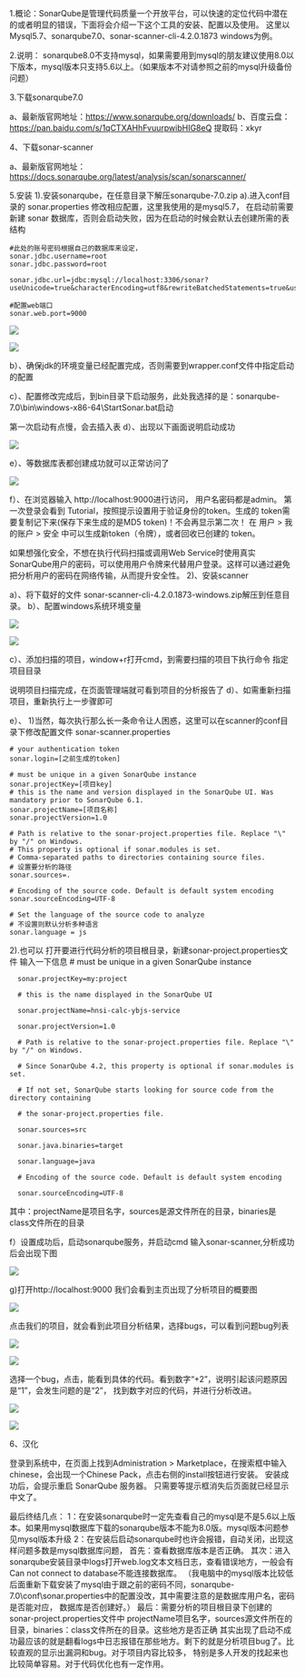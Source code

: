 1.概论：SonarQube是管理代码质量一个开放平台，可以快速的定位代码中潜在的或者明显的错误，下面将会介绍一下这个工具的安装、配置以及使用。
      这里以Mysql5.7、sonarqube7.0、sonar-scanner-cli-4.2.0.1873 windows为例。
      
2.说明： sonarqube8.0不支持mysql，如果需要用到mysql的朋友建议使用8.0以下版本，mysql版本只支持5.6以上。（如果版本不对请参照之前的mysql升级备份问题）

3.下载sonarqube7.0

  a、最新版官网地址：https://www.sonarqube.org/downloads/
  b、百度云盘：https://pan.baidu.com/s/1qCTXAHhFvuurpwibHIG8eQ 提取码：xkyr

4、下载sonar-scanner

  a、最新版官网地址：https://docs.sonarqube.org/latest/analysis/scan/sonarscanner/
 
5.安装
  1).安装sonarqube，在任意目录下解压sonarqube-7.0.zip
    a).进入conf目录的 sonar.properties 修改相应配置，这里我使用的是mysql5.7，
     在启动前需要新建 sonar 数据库，否则会启动失败，因为在启动的时候会默认去创建所需的表结构
      
    #此处的账号密码根据自己的数据库来设定，
    sonar.jdbc.username=root
    sonar.jdbc.password=root
    
    sonar.jdbc.url=jdbc:mysql://localhost:3306/sonar?useUnicode=true&characterEncoding=utf8&rewriteBatchedStatements=true&useConfigs=maxPerformance&useSSL=false
    
    #配置web端口
    sonar.web.port=9000
    
 ![](https://github.com/Huangqianqan/java-/blob/master/photo/sonarqube/01.png)
  
 ![](https://github.com/Huangqianqan/java-/blob/master/photo/sonarqube/02.png)

   b）、确保jdk的环境变量已经配置完成，否则需要到wrapper.conf文件中指定启动的配置

   c）、配置修改完成后，到bin目录下启动服务，此处我选择的是：sonarqube-7.0\bin\windows-x86-64\StartSonar.bat启动



第一次启动有点慢，会去插入表
   d）、出现以下画面说明启动成功

![](https://github.com/Huangqianqan/java-/blob/master/photo/sonarqube/03.png)

   e）、等数据库表都创建成功就可以正常访问了

![](https://github.com/Huangqianqan/java-/blob/master/photo/sonarqube/sonarMysql.jpg)

   f）、在浏览器输入 http://localhost:9000进行访问，  用户名密码都是admin。
第一次登录会看到 Tutorial，按照提示设置用于验证身份的token。生成的 token需要复制记下来(保存下来生成的是MD5 token)！不会再显示第二次！ 在 用户 > 我的账户 > 安全 中可以生成新token（令牌），或者回收已创建的 token。

如果想强化安全，不想在执行代码扫描或调用Web Service时使用真实SonarQube用户的密码，可以使用用户令牌来代替用户登录。这样可以通过避免把分析用户的密码在网络传输，从而提升安全性。
2)、安装scanner

  a）、将下载好的文件 sonar-scanner-cli-4.2.0.1873-windows.zip解压到任意目录。
  b）、配置windows系统环境变量

![](https://github.com/Huangqianqan/java-/blob/master/photo/sonarqube/05.png)

![](https://github.com/Huangqianqan/java-/blob/master/photo/sonarqube/06.png)

  c）、添加扫描的项目，window+r打开cmd，到需要扫描的项目下执行命令
指定项目目录


说明项目扫描完成，在页面管理端就可看到项目的分析报告了
  d）、如需重新扫描项目，重新执行上一步骤即可

  e）、
   1)当然，每次执行那么长一条命令让人困惑，这里可以在scanner的conf目录下修改配置文件 sonar-scanner.properties

    # your authentication token
    sonar.login=[之前生成的token]

    # must be unique in a given SonarQube instance
    sonar.projectKey=[项目key]
    # this is the name and version displayed in the SonarQube UI. Was mandatory prior to SonarQube 6.1.
    sonar.projectName=[项目名称]
    sonar.projectVersion=1.0

    # Path is relative to the sonar-project.properties file. Replace "\" by "/" on Windows.
    # This property is optional if sonar.modules is set. 
    # Comma-separated paths to directories containing source files.
    # 设置要分析的路径
    sonar.sources=.

    # Encoding of the source code. Default is default system encoding
    sonar.sourceEncoding=UTF-8

    # Set the language of the source code to analyze
    # 不设置则默认分析多种语言
    sonar.language = js

  2).也可以 打开要进行代码分析的项目根目录，新建sonar-project.properties文件
    输入一下信息
      # must be unique in a given SonarQube instance
 
      sonar.projectKey=my:project
 
      # this is the name displayed in the SonarQube UI

      sonar.projectName=hnsi-calc-ybjs-service

      sonar.projectVersion=1.0

      # Path is relative to the sonar-project.properties file. Replace "\" by "/" on Windows.

      # Since SonarQube 4.2, this property is optional if sonar.modules is set.

      # If not set, SonarQube starts looking for source code from the directory containing

      # the sonar-project.properties file.

      sonar.sources=src

      sonar.java.binaries=target

      sonar.language=java

      # Encoding of the source code. Default is default system encoding

      sonar.sourceEncoding=UTF-8
其中：projectName是项目名字，sources是源文件所在的目录，binaries是class文件所在的目录

  f）设置成功后，启动sonarqube服务，并启动cmd 输入sonar-scanner,分析成功后会出现下图
  
![](https://github.com/Huangqianqan/java-/blob/master/photo/sonarqube/04.jpg)
  
  g)打开http://localhost:9000  我们会看到主页出现了分析项目的概要图  
  
![](https://github.com/Huangqianqan/java-/blob/master/photo/sonarqube/bug.jpg)

     
点击我们的项目，就会看到此项目分析结果，选择bugs，可以看到问题bug列表
      
![](https://github.com/Huangqianqan/java-/blob/master/photo/sonarqube/bug1.jpg)
     
![](https://github.com/Huangqianqan/java-/blob/master/photo/sonarqube/bug0.jpg)
      
选择一个bug，点击，能看到具体的代码。看到数字“+2”，说明引起该问题原因是“1”，会发生问题的是“2”，
找到数字对应的代码，并进行分析改进。
     
![](https://github.com/Huangqianqan/java-/blob/master/photo/sonarqube/bug2.jpg)
      
![](https://github.com/Huangqianqan/java-/blob/master/photo/sonarqube/bug3.jpg)
      
6、汉化

登录到系统中，在页面上找到Administration > Marketplace，在搜索框中输入chinese，会出现一个Chinese Pack，点击右侧的install按钮进行安装。
安装成功后，会提示重启 SonarQube 服务器。
只需要等提示框消失后页面就已经显示中文了。

    
  最后终结几点：
    1：在安装sonarqube时一定先查看自己的mysql是不是5.6以上版本。如果用mysql数据库下载的sonarqube版本不能为8.0版。mysql版本问题参见mysql版本升级
    2：在安装后启动sonarqube时也许会报错，自动关闭，出现这样问题多数是mysql数据库问题，
        首先：查看数据库版本是否正确。
        其次：进入sonarqube安装目录中logs打开web.log文本文档日志，查看错误地方，一般会有Can not connect to database不能连接数据库。
        （我电脑中的mysql版本比较低后面重新下载安装了mysql由于跟之前的密码不同，sonarqube-7.0\conf\sonar.properties中的配置没改，其中需要注意的是数据库用户名，密码是否能对应，
          数据库是否创建好。）
        最后：需要分析的项目根目录下创建的sonar-project.properties文件中 projectName项目名字，sources源文件所在的目录，binaries：class文件所在的目录。这些地方是否正确
        其实出现了启动不成功最应该的就是翻看logs中日志报错在那些地方。剩下的就是分析项目bug了。比较直观的显示出漏洞和bug。对于项目内容比较多，
        特别是多人开发的找起来也比较简单容易。对于代码优化也有一定作用。
   
